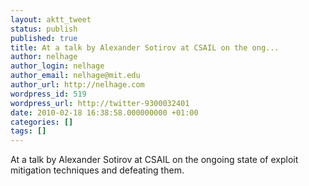 ```yaml
---
layout: aktt_tweet
status: publish
published: true
title: At a talk by Alexander Sotirov at CSAIL on the ong...
author: nelhage
author_login: nelhage
author_email: nelhage@mit.edu
author_url: http://nelhage.com
wordpress_id: 519
wordpress_url: http://twitter-9300032401
date: 2010-02-18 16:38:58.000000000 +01:00
categories: []
tags: []
---
```

At a talk by Alexander Sotirov at CSAIL on the ongoing state of exploit mitigation techniques and defeating them.
